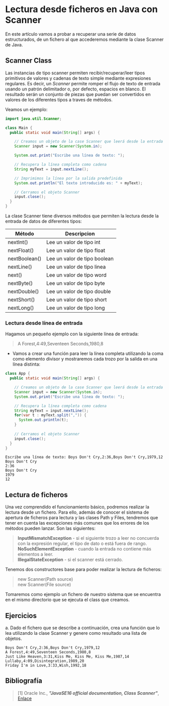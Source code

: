 # Lectura desde ficheros en Java con Scanner

En este artículo vamos a probar a recuperar una serie de datos estructurados, de un fichero al que accederemos mediante la clase Scanner de Java.
## Scanner Class
Las instancias de tipo scanner permiten recibir/recuperar/leer tipos primitivos de valores y cadenas de texto simple mediante expresiones regulares. Es decir, un *Scanner* permite romper el flujo de texto de entrada usando un patrón delimitador o, por defecto, espacios en blanco. El resultado serán un conjunto de piezas que puedan ser convertidos en valores de los diferentes tipos a traves de métodos. 

Veamos un ejemplo:
```java 
import java.util.Scanner;

class Main {
  public static void main(String[] args) {

    // Creamos un objeto de la case Scanner que leerá desde la entrada del sistema
    Scanner input = new Scanner(System.in);

    System.out.print("Escribe una línea de texto: ");

    // Recupera la línea completa como cadena
    String myText = input.nextLine();

    // Imprimimos la línea por la salida predefinida 
    System.out.println("El texto introducido es: " + myText);

    // Cerramos el objeto Scanner
    input.close();
  }
}
```

La clase Scanner tiene diversos métodos que permiten la lectura desde la entrada de datos de diferentes tipos: 

| Método | Descripcion|
| --- | --- |
|nextInt()	    |Lee un valor de tipo int    |
|nextFloat()    |Lee un valor de tipo float  |
|nextBoolean()  |Lee un valor de tipo boolean  |
|nextLine()     |Lee un valor de tipo linea  |
|next()	        |Lee un valor de tipo word   |
|nextByte()     |Lee un valor de tipo byte   |
|nextDouble()   |Lee un valor de tipo double |
|nextShort()    |Lee un valor de tipo short  |
|nextLong()     |Lee un valor de tipo long   |

### Lectura desde línea de entrada

Hagamos un pequeño ejemplo con la siguiente línea de entrada:
> A Forest,4:49,Seventeen Seconds,1980,8

* Vamos a crear una función para leer la línea completa utilizando la coma como elemento divisor y mostraremos cada trozo por la salida en una línea distinta:

```java
class App {
  public static void main(String[] args) {

    // Creamos un objeto de la case Scanner que leerá desde la entrada del sistema, usando la coma como separador
    Scanner input = new Scanner(System.in);
    System.out.print("Escribe una línea de texto: ");

    // Recupera la línea completa como cadena
    String myText = input.nextLine();
    for(var t : myText.split(",")) {
      System.out.println(t);
    }    
  
    // Cerramos el objeto Scanner
    input.close();
  }
}
```
```console
Escribe una línea de texto: Boys Don't Cry,2:36,Boys Don't Cry,1979,12
Boys Don't Cry
2:36
Boys Don't Cry
1979
12
```

## Lectura de ficheros 

Una vez comprendido el funcionamiento básico, podremos realizar la lectura desde un fichero. Para ello, además de conocer el sistema de apertura de ficheros para lectura y las clases Path y Files, tendremos que tener en cuenta las excepciones más comunes que los errores de los métodos pueden lanzar. Son las siguientes:

> **InputMismatchException** - si el siguiente trozo a leer no concuerda con la expresión regular, el tipo de dato o está fuera de rango.  
> **NoSuchElementException** - cuando la entrada no contiene más elementos a leer.  
> **IllegalStateException**  - si el scanner está cerrado. 

Tenemos dos constructores base para poder realizar la lectura de ficheros:
> new Scanner(Path source)  
> new Scanner(File source)

Tomaremos como ejemplo un fichero de nuestro sistema que se encuentra en el mismo directorio que se ejecuta el class que creamos.




## Ejercicios

a. Dado el fichero que se describe a continuación, crea una función que lo lea utilizando la clase Scanner y genere como resultado
una lista de objetos.

```csv
Boys Don't Cry,2:36,Boys Don't Cry,1979,12
A Forest,4:49,Seventeen Seconds,1980,8
Just Like Heaven,3:31,Kiss Me, Kiss Me, Kiss Me,1987,14
Lullaby,4:09,Disintegration,1989,20
Friday I'm in Love,3:33,Wish,1992,18
```

## Bibliografía

> \[1\] Oracle Inc., ***"JavaSE16 official documentation, Class Scanner"***, [Enlace](https://docs.oracle.com/en/java/javase/16/docs/api/java.base/java/util/Scanner.html)

